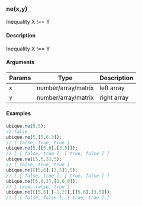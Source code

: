 ### ne(x,y)

Inequality X !== Y


#### Description

Inequality X !== Y  



#### Arguments

|Params|Type|Description
|---------|----|-----------
|`x` | number/array/matrix | left array
|`y` | number/array/matrix | right array


#### Examples

```js
ubique.ne(5,5);
// false
ubique.ne(5,[5,6,3]);
// [ false, true, true ]
ubique.ne(5,[[5,6],[3,5]]);
// [ [ false, true ], [ true, false ] ]
ubique.ne([5,6,3],5);
// [ false, true, true ]
ubique.ne([[5,6],[3,5]],5);
// [ [ false, true ], [ true, false ] ]
ubique.ne([5,6,3],[2,6,0]);
// [ true, false, true ]
ubique.ne([[5,6],[-1,2]],[[5,6],[3,5]]);
// [ [ false, false ], [ true, true ] ]
```

